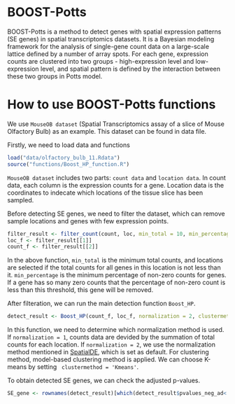 # BOOST-Potts

BOOST-Potts is a method to detect genes with spatial expression patterns (SE genes) in spatial transcriptomics datasets. It is a Bayesian modeling framework for the analysis of single-gene count data on a large-scale lattice defined by a number of array spots. For each gene, expression counts are clustered into two groups - high-expression level and low-expression level, and spatial pattern is defined by the interaction between these two groups in Potts model. 

# How to use BOOST-Potts functions

We use `MouseOB dataset` (Spatial Transcriptomics assay of a slice of Mouse Olfactory Bulb) as an example. This dataset can be found in data file.

Firstly, we need to load data and functions

```r
load("data/olfactory_bulb_11.Rdata")
source("functions/Boost_HP_function.R")
```

`MouseOB dataset` includes two parts: `count data` and `location data`. In count data, each column is the expression counts for a gene. Location data is the coordinates to indecate which locations of the tissue slice has been sampled.

Before detecting SE genes, we need to filter the dataset, which can remove sample locations and genes with few expression points. 

```r
filter_result <- filter_count(count, loc, min_total = 10, min_percentage = 0.1)
loc_f <- filter_result[[1]]
count_f <- filter_result[[2]]
```
In the above function, `min_total` is the minimum total counts, and locations are selected if the total counts for all genes in this location is not less than it. `min_percentage` is the minimum percentage of non-zero counts for genes. If a gene has so many zero counts that the percentage of non-zero count is less than this threshold, this gene will be removed. 

After filteration, we can run the main detection function `Boost_HP`. 
```r
detect_result <- Boost_HP(count_f, loc_f, normalization = 2, clustermethod = 'Mclust')
```
In this function, we need to determine which normalization method is used. If `normalization = 1`, counts data are devided by the summation of total counts for each location. If  `normalization = 2`, we use the normalization method mentioned in [SpatialDE](https://www.nature.com/articles/nmeth.4636), which is set as default. For clustering method, model-based clustering method is applied. We can choose K-means by setting ` clustermethod = 'Kmeans'`.

To obtain detected SE genes, we can check the adjusted p-values. 

```r
SE_gene <- rownames(detect_result)[which(detect_result$pvalues_neg_ad< 0.05)
```

